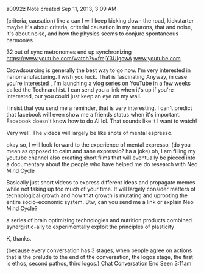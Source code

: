 a0092z
Note created Sep 11, 2013, 3:09 AM

(criteria, causation) 
like a can I will keep kicking down the road, kickstarter maybe
it's about criteria, criterial causation in my neurons, that and noise, it's about noise, and how the physics seems to conjure spontaneous harmonies 

32 out of sync metronomes end up synchronizing
https://www.youtube.com/watch?v=fmjY3UIgcwA
www.youtube.com

Crowdsourcing is generally the best way to go now. I'm very interested in nanomanufacturing. I wish you luck. 
That is fascinating
Anyway, in case you're interested , I'm launching a vlog series on YouTube in a few weeks called the Technarchist. I can send you a link when it's up if you're interested, our you could just keep an eye on my wall.

I insist that you send me a reminder, that is very interesting. I can't predict that facebook will even show me a friends status when it's important. Facebook doesn't know how to do AI lol. That sounds like it
I want to watch!

Very well. 
The videos will largely be like shots of mental espresso.

okay so, I will look forward to the experience of mental expresso, (do you mean as opposed to calm and sane expressio? ha a joke)
oh, I am filling my youtube channel also
creating short films that will eventually be pieced into a documentary about the people who have helped me do research with Neo Mind Cycle

Basically just short videos to express different ideas and propagate memes while not taking up too much of your time. It will largely consider matters of technological growth and how that growth is mutating and uprooting the entire socio-economic system.
Btw, can you send me a link or explain Neo Mind Cycle?

a series of brain optimizing technologies and nutrition products combined synergistic-ally to experimentally exploit the principles of plasticity

K, thanks.


(because every conversation has 3 stages, when people agree on actions that is the prelude to the end of the conversation, the logos stage, the first is ethos, second pathos, third logos.)
Chat Conversation End
Seen 3:11am
